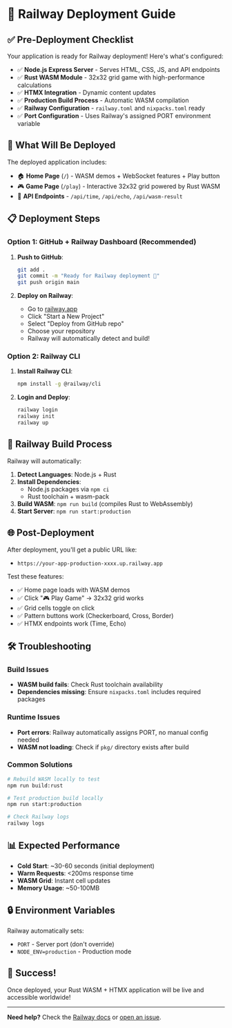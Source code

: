 # 🚀 Railway Deployment Guide

## ✅ Pre-Deployment Checklist

Your application is ready for Railway deployment! Here's what's configured:

- ✅ **Node.js Express Server** - Serves HTML, CSS, JS, and API endpoints
- ✅ **Rust WASM Module** - 32x32 grid game with high-performance calculations
- ✅ **HTMX Integration** - Dynamic content updates
- ✅ **Production Build Process** - Automatic WASM compilation
- ✅ **Railway Configuration** - `railway.toml` and `nixpacks.toml` ready
- ✅ **Port Configuration** - Uses Railway's assigned PORT environment variable

## 🎯 What Will Be Deployed

The deployed application includes:
- 🏠 **Home Page** (`/`) - WASM demos + WebSocket features + Play button
- 🎮 **Game Page** (`/play`) - Interactive 32x32 grid powered by Rust WASM
- 🔄 **API Endpoints** - `/api/time`, `/api/echo`, `/api/wasm-result`

## 📋 Deployment Steps

### Option 1: GitHub + Railway Dashboard (Recommended)

1. **Push to GitHub**:
   ```bash
   git add .
   git commit -m "Ready for Railway deployment 🚀"
   git push origin main
   ```

2. **Deploy on Railway**:
   - Go to [railway.app](https://railway.app)
   - Click "Start a New Project"
   - Select "Deploy from GitHub repo"
   - Choose your repository
   - Railway will automatically detect and build!

### Option 2: Railway CLI

1. **Install Railway CLI**:
   ```bash
   npm install -g @railway/cli
   ```

2. **Login and Deploy**:
   ```bash
   railway login
   railway init
   railway up
   ```

## 🔧 Railway Build Process

Railway will automatically:

1. **Detect Languages**: Node.js + Rust
2. **Install Dependencies**: 
   - Node.js packages via `npm ci`
   - Rust toolchain + wasm-pack
3. **Build WASM**: `npm run build` (compiles Rust to WebAssembly)
4. **Start Server**: `npm run start:production`

## 🌐 Post-Deployment

After deployment, you'll get a public URL like:
- `https://your-app-production-xxxx.up.railway.app`

Test these features:
- ✅ Home page loads with WASM demos
- ✅ Click "🎮 Play Game" → 32x32 grid works
- ✅ Grid cells toggle on click
- ✅ Pattern buttons work (Checkerboard, Cross, Border)
- ✅ HTMX endpoints work (Time, Echo)

## 🛠️ Troubleshooting

### Build Issues
- **WASM build fails**: Check Rust toolchain availability
- **Dependencies missing**: Ensure `nixpacks.toml` includes required packages

### Runtime Issues
- **Port errors**: Railway automatically assigns PORT, no manual config needed
- **WASM not loading**: Check if `pkg/` directory exists after build

### Common Solutions
```bash
# Rebuild WASM locally to test
npm run build:rust

# Test production build locally
npm run start:production

# Check Railway logs
railway logs
```

## 📊 Expected Performance

- **Cold Start**: ~30-60 seconds (initial deployment)
- **Warm Requests**: <200ms response time
- **WASM Grid**: Instant cell updates
- **Memory Usage**: ~50-100MB

## 🔒 Environment Variables

Railway automatically sets:
- `PORT` - Server port (don't override)
- `NODE_ENV=production` - Production mode

## 🎉 Success!

Once deployed, your Rust WASM + HTMX application will be live and accessible worldwide!

---

**Need help?** Check the [Railway docs](https://docs.railway.app/) or [open an issue](https://github.com/your-username/your-repo/issues). 
